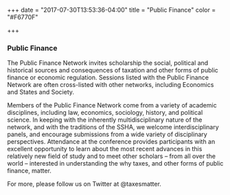 +++
date = "2017-07-30T13:53:36-04:00"
title = "Public Finance"
color = "#F6770F"

+++

### Public Finance

The Public Finance Network invites scholarship the social, political and historical sources and consequences of taxation and other forms of public finance or economic regulation. Sessions listed with the Public Finance Network are often cross-listed with other networks, including Economics and States and Society.

Members of the Public Finance Network come from a variety of academic disciplines, including law, economics, sociology, history, and political science. In keeping with the inherently multidisciplinary nature of the network, and with the traditions of the SSHA, we welcome interdisciplinary panels, and encourage submissions from a wide variety of disciplinary perspectives.  Attendance at the conference provides participants with an excellent opportunity to learn about the most recent advances in this relatively new field of study and to meet other scholars – from all over the world – interested in understanding the why taxes, and other forms of public finance, matter.

For more, please follow us on Twitter at @taxesmatter.
